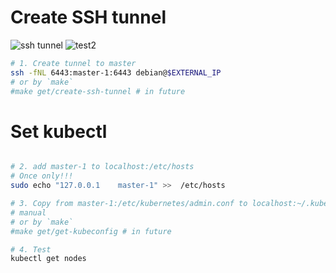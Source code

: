 # Create SSH tunnel
![ssh tunnel](https://prnt.sc/1za09qy)
![test2](https://prntscr.com/1za7pmn)
```sh
# 1. Create tunnel to master
ssh -fNL 6443:master-1:6443 debian@$EXTERNAL_IP
# or by `make`
#make get/create-ssh-tunnel # in future
```
# Set kubectl
```sh

# 2. add master-1 to localhost:/etc/hosts
# Once only!!!
sudo echo "127.0.0.1	master-1" >>  /etc/hosts 

# 3. Copy from master-1:/etc/kubernetes/admin.conf to localhost:~/.kube/config
# manual
# or by `make`
#make get/get-kubeconfig # in future

# 4. Test
kubectl get nodes
```
